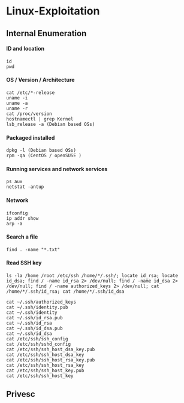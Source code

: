 # Linux-Exploitation

## Internal Enumeration

#### ID and location
```
id
pwd
```

#### OS / Version / Architecture
```
cat /etc/*-release
uname -i
uname -a
uname -r
cat /proc/version
hostnamectl | grep Kernel
lsb_release -a (Debian based OSs)
```

#### Packaged installed
```
dpkg -l (Debian based OSs)
rpm -qa (CentOS / openSUSE )
```

#### Running services and network services
```
ps aux
netstat -antup
```

#### Network
```
ifconfig
ip addr show
arp -a
```

#### Search a file
```
find . -name "*.txt"
```

#### Read SSH key
```
ls -la /home /root /etc/ssh /home/*/.ssh/; locate id_rsa; locate id_dsa; find / -name id_rsa 2> /dev/null; find / -name id_dsa 2> /dev/null; find / -name authorized_keys 2> /dev/null; cat /home/*/.ssh/id_rsa; cat /home/*/.ssh/id_dsa

cat ~/.ssh/authorized_keys
cat ~/.ssh/identity.pub
cat ~/.ssh/identity
cat ~/.ssh/id_rsa.pub
cat ~/.ssh/id_rsa
cat ~/.ssh/id_dsa.pub
cat ~/.ssh/id_dsa
cat /etc/ssh/ssh_config
cat /etc/ssh/sshd_config
cat /etc/ssh/ssh_host_dsa_key.pub
cat /etc/ssh/ssh_host_dsa_key
cat /etc/ssh/ssh_host_rsa_key.pub
cat /etc/ssh/ssh_host_rsa_key
cat /etc/ssh/ssh_host_key.pub
cat /etc/ssh/ssh_host_key
```

## Privesc
